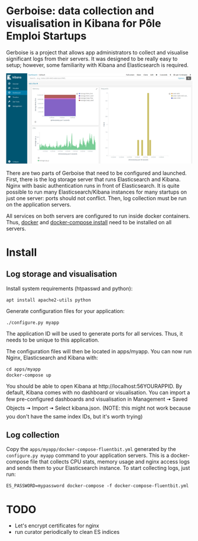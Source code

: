# Gerboise: data collection and visualisation in Kibana for Pôle Emploi Startups 

Gerboise is a project that allows app administrators to collect and visualise significant logs from their servers. It was designed to be really easy to setup; however, some familiarity with Kibana and Elasticsearch is required.

![Kibana screenshot](./kibana.png)

There are two parts of Gerboise that need to be configured and launched. First, there is the log storage server that runs Elasticsearch and Kibana. Nginx with basic authentication runs in front of Elasticsearch. It is quite possible to run many Elasticsearch/Kibana instances for many startups on just one server: ports should not conflict. Then, log collection must be run on the application servers.

All services on both servers are configured to run inside docker containers. Thus, [docker](https://docs.docker.com/engine/installation/) and [docker-compose install](https://docs.docker.com/compose/install/) need to be installed on all servers.

# Install

## Log storage and visualisation

Install system requirements (htpasswd and python):

    apt install apache2-utils python

Generate configuration files for your application:

    ./configure.py myapp

The application ID will be used to generate ports for all services. Thus, it needs to be unique to this application.

The configuration files will then be located in apps/myapp. You can now run Nginx, Elasticsearch and Kibana with:

    cd apps/myapp
    docker-compose up

You should be able to open Kibana at http://localhost:56YOURAPPID. By default, Kibana comes with no dashboard or visualisation. You can import a few pre-configured dashboards and visualisation in Management 🠦  Saved Objects 🠦  Import 🠦  Select kibana.json. (NOTE: this might not work because you don't have the same index IDs, but it's worth trying)

## Log collection

Copy the `apps/myapp/docker-compose-fluentbit.yml` generated by the `configure.py myapp` command to your application servers. This is a docker-compose file that collects CPU stats, memory usage and nginx access logs and sends them to your Elasticsearch instance. To start collecting logs, just run:

    ES_PASSWORD=mypassword docker-compose -f docker-compose-fluentbit.yml

# TODO 

- Let's encrypt certificates for nginx
- run curator periodically to clean ES indices
